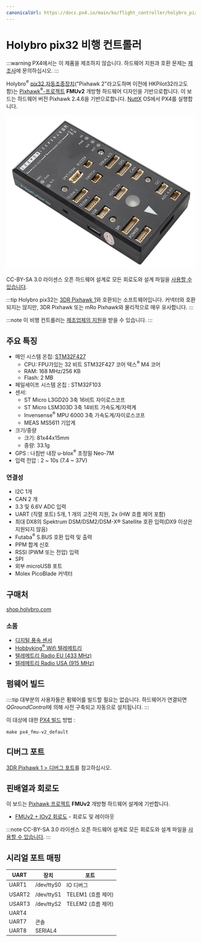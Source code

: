 ```yaml
---
canonicalUrl: https://docs.px4.io/main/ko/flight_controller/holybro_pix32
---
```


# Holybro pix32 비행 컨트롤러

:::warning PX4에서는 이 제품을 제조하지 않습니다. 하드웨어 지원과 호환 문제는 [제조사](https://shop.holybro.com/)에 문의하십시오.
:::

Holybro<sup>&reg;</sup> [pix32 자동조종장치](https://shop.holybro.com/c/pixhawk-2_0460)("Pixhawk 2"라고도하며 이전에 HKPilot32라고도 함)는 [Pixhawk<sup>&reg;</sup>-프로젝트](https://pixhawk.org/) **FMUv2** 개방형 하드웨어 디자인을 기반으로합니다. 이 보드는 하드웨어 버전 Pixhawk 2.4.6을 기반으로합니다. [NuttX](https://nuttx.apache.org/) OS에서 PX4를 실행합니다.

![pix32](../../assets/flight_controller/holybro_pix32/pix32_hero.jpg)

CC-BY-SA 3.0 라이센스 오픈 하드웨어 설계로 모든 회로도와 설계 파일을 [사용할 수 있습니다](https://github.com/PX4/Hardware).

:::tip
Holybro pix32는 [3DR Pixhawk 1](../flight_controller/pixhawk.md)와 호환되는 소프트웨어입니다. 커넥터와 호환되지는 않지만, 3DR Pixhawk 또는 mRo Pixhawk와 물리적으로 매우 유사합니다.
:::

:::note
이 비행 컨트롤러는 [제조업체의 지원](../flight_controller/autopilot_manufacturer_supported.md)을 받을 수 있습니다.
:::

## 주요 특징

* 메인 시스템 온칩: [STM32F427](http://www.st.com/web/en/catalog/mmc/FM141/SC1169/SS1577/LN1789) 
  * CPU: FPU가있는 32 비트 STM32F427 코어 텍스<sup>&reg;</sup> M4 코어
  * RAM: 168 MHz/256 KB
  * Flash: 2 MB
* 페일세이프 시스템 온칩 : STM32F103
* 센서: 
  * ST Micro L3GD20 3축 16비트 자이로스코프
  * ST Micro LSM303D 3축 14비트 가속도계/자력계
  * Invensense<sup>&reg;</sup> MPU 6000 3축 가속도계/자이로스코프
  * MEAS MS5611 기압계
* 크기/중량 
  * 크기: 81x44x15mm
  * 중량: 33.1g
* GPS : 나침반 내장 u-blox<sup>&reg;</sup> 초정밀 Neo-7M
* 입력 전압 : 2 ~ 10s (7.4 ~ 37V)

### 연결성

* I2C 1개
* CAN 2 개
* 3.3 및 6.6V ADC 입력
* UART (직렬 포트) 5개, 1 개의 고전력 지원, 2x (HW 흐름 제어 포함)
* 최대 DX8의 Spektrum DSM/DSM2/DSM-X® Satellite 호환 입력(DX9 이상은 지원되지 않음)
* Futaba<sup>&reg;</sup> S.BUS 호환 입력 및 출력
* PPM 합계 신호
* RSSI (PWM 또는 전압) 입력
* SPI
* 외부 microUSB 포트
* Molex PicoBlade 커넥터

## 구매처

[shop.holybro.com](https://shop.holybro.com/c/pixhawk-2_0460)

### 소품

* [디지털 풍속 센서](https://shop.holybro.com/c/digital-air-speed-sensor_0508)
* [Hobbyking<sup>&reg;</sup> Wifi 텔레메트리](https://hobbyking.com/en_us/apm-pixhawk-wireless-wifi-radio-module.html)
* [텔레메트리 Radio EU (433 MHz)](https://shop.holybro.com/c/433mhz_0470)
* [텔레메트리 Radio USA (915 MHz)](https://shop.holybro.com/c/915mhz_0471)

## 펌웨어 빌드

::::tip 대부분의 사용자들은 펌웨어를 빌드할 필요는 없습니다. 하드웨어가 연결되면 *QGroundControl*에 의해 사전 구축되고 자동으로 설치됩니다.
:::

이 대상에 대한 [PX4 빌드](../dev_setup/building_px4.md) 방법 :

    make px4_fmu-v2_default
    

## 디버그 포트

[3DR Pixhawk 1 &gt; 디버그 포트](../flight_controller/pixhawk.md#debug-ports)를 참고하십시오.

## 핀배열과 회로도

이 보드는 [Pixhawk 프로젝트](https://pixhawk.org/) **FMUv2** 개방형 하드웨어 설계에 기반합니다.

* [FMUv2 + IOv2 회로도](https://raw.githubusercontent.com/PX4/Hardware/master/FMUv2/PX4FMUv2.4.5.pdf) - 회로도 및 레이아웃

:::note CC-BY-SA 3.0 라이센스 오픈 하드웨어 설계로 모든 회로도와 설계 파일을 [사용할 수 있습니다](https://github.com/PX4/Hardware).
:::

## 시리얼 포트 매핑

| UART   | 장치         | 포트             |
| ------ | ---------- | -------------- |
| UART1  | /dev/ttyS0 | IO 디버그         |
| USART2 | /dev/ttyS1 | TELEM1 (흐름 제어) |
| USART3 | /dev/ttyS2 | TELEM2 (흐름 제어) |
| UART4  |            |                |
| UART7  | 콘솔         |                |
| UART8  | SERIAL4    |                |

<!-- Note: Got ports using https://github.com/PX4/px4_user_guide/pull/672#issuecomment-598198434 -->